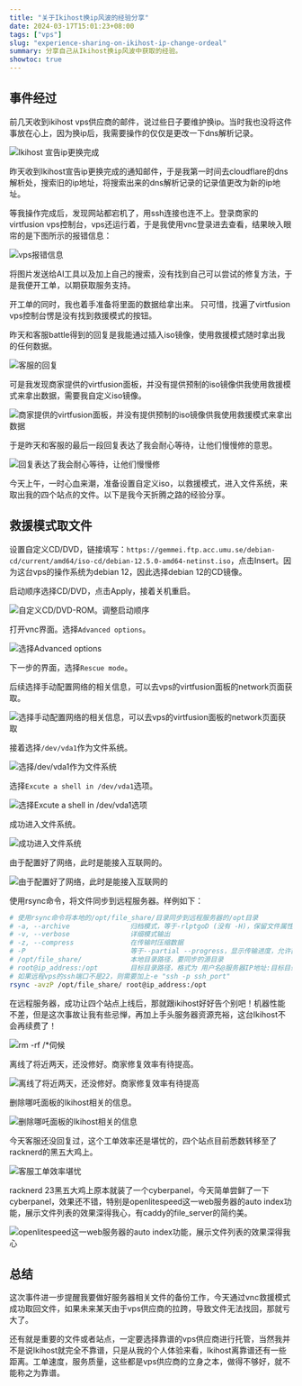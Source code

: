 ```yaml
---
title: "关于Ikihost换ip风波的经验分享"
date: 2024-03-17T15:01:23+08:00
tags: ["vps"]
slug: "experience-sharing-on-ikihost-ip-change-ordeal"
summary: 分享自己从Ikihost换ip风波中获取的经验。
showtoc: true
---
```


## 事件经过

前几天收到ikihost vps供应商的邮件，说过些日子要维护换ip。当时我也没将这件事放在心上，因为换ip后，我需要操作的仅仅是更改一下dns解析记录。

![Ikihost 宣告ip更换完成](https://cdn.sa.net/2024/03/17/FpD3I7AGEZHVdfL.png)

昨天收到Ikihost宣告ip更换完成的通知邮件，于是我第一时间去cloudflare的dns解析处，搜索旧的ip地址，将搜索出来的dns解析记录的记录值更改为新的ip地址。

等我操作完成后，发现网站都宕机了，用ssh连接也连不上。登录商家的virtfusion vps控制台，vps还运行着，于是我使用vnc登录进去查看，结果映入眼帘的是下图所示的报错信息：

![vps报错信息](https://cdn.sa.net/2024/03/17/i4NGxJTMoKeHE8X.webp)

将图片发送给AI工具以及加上自己的搜索，没有找到自己可以尝试的修复方法，于是我便开工单，以期获取服务支持。

开工单的同时，我也着手准备将里面的数据给拿出来。
只可惜，找遍了virtfusion vps控制台愣是没有找到救援模式的按钮。

昨天和客服battle得到的回复是我能通过插入iso镜像，使用救援模式随时拿出我的任何数据。

![客服的回复](https://cdn.sa.net/2024/03/17/h3iNPLyZOmjnwsS.webp)

可是我发现商家提供的virtfusion面板，并没有提供预制的iso镜像供我使用救援模式来拿出数据，需要我自定义iso镜像。

![商家提供的virtfusion面板，并没有提供预制的iso镜像供我使用救援模式来拿出数据](https://cdn.sa.net/2024/03/17/MC2Hq7AoxJOSbdT.webp)

于是昨天和客服的最后一段回复表达了我会耐心等待，让他们慢慢修的意思。

![回复表达了我会耐心等待，让他们慢慢修](https://cdn.sa.net/2024/03/17/xDkUM95QBOmarz2.webp)

今天上午，一时心血来潮，准备设置自定义iso，以救援模式，进入文件系统，来取出我的四个站点的文件。以下是我今天折腾之路的经验分享。

## 救援模式取文件

设置自定义CD/DVD，链接填写：`https://gemmei.ftp.acc.umu.se/debian-cd/current/amd64/iso-cd/debian-12.5.0-amd64-netinst.iso`，点击Insert。因为这台vps的操作系统为debian 12，因此选择debian 12的CD镜像。

启动顺序选择CD/DVD，点击Apply，接着关机重启。

![自定义CD/DVD-ROM。调整启动顺序](https://cdn.sa.net/2024/03/17/ByxChtvYN43knKA.webp)

打开vnc界面。选择`Advanced options`。

![选择`Advanced options`](https://cdn.sa.net/2024/03/17/VaLF2uEXgt1rcS9.webp)

下一步的界面，选择`Rescue mode`。

后续选择手动配置网络的相关信息，可以去vps的virtfusion面板的network页面获取。

![选择手动配置网络的相关信息，可以去vps的virtfusion面板的network页面获取](https://cdn.sa.net/2024/03/17/DePYJHLdifXQvyV.webp)

接着选择`/dev/vda1`作为文件系统。

![选择`/dev/vda1`作为文件系统](https://cdn.sa.net/2024/03/17/osqfXy5Ag2BLkDz.webp)

选择`Excute a shell in /dev/vda1`选项。

![选择`Excute a shell in /dev/vda1`选项](https://cdn.sa.net/2024/03/17/V6dEbstvTYeyBp1.webp)

成功进入文件系统。

![成功进入文件系统](https://cdn.sa.net/2024/03/17/fzgmxo4Gj5dXSqp.webp)

由于配置好了网络，此时是能接入互联网的。

![由于配置好了网络，此时是能接入互联网的](https://cdn.sa.net/2024/03/17/9bEBOranjqhD5R1.webp)

使用rsync命令，将文件同步到远程服务器。样例如下：

```bash
# 使用rsync命令将本地的/opt/file_share/目录同步到远程服务器的/opt目录
# -a, --archive               归档模式，等于-rlptgoD (没有 -H)，保留文件属性
# -v, --verbose               详细模式输出
# -z, --compress              在传输时压缩数据
# -P                          等于--partial --progress，显示传输进度，允许部分文件传输
# /opt/file_share/            本地目录路径，要同步的源目录
# root@ip_address:/opt        目标目录路径，格式为 用户名@服务器IP地址:目标目录
# 如果远程vps的ssh端口不是22，则需要加上-e "ssh -p ssh_port"
rsync -avzP /opt/file_share/ root@ip_address:/opt
```

在远程服务器，成功让四个站点上线后，那就跟ikihost好好告个别吧！机器性能不差，但是这次事故让我有些忌惮，再加上手头服务器资源充裕，这台Ikihost不会再续费了！

![rm -rf /*伺候](https://cdn.sa.net/2024/03/17/Xc4zZPd8fSgQCnU.webp)

离线了将近两天，还没修好。商家修复效率有待提高。

![离线了将近两天，还没修好。商家修复效率有待提高](https://cdn.sa.net/2024/03/17/IECQ4NTOrx7BwHV.webp)

删除哪吒面板的Ikihost相关的信息。

![删除哪吒面板的Ikihost相关的信息](https://cdn.sa.net/2024/03/17/ez4Sr1bgC8wqRQM.webp)

今天客服还没回复过，这个工单效率还是堪忧的，四个站点目前悉数转移至了racknerd的黑五大鸡上。

![客服工单效率堪忧](https://cdn.sa.net/2024/03/17/8KvfdsEHDYTgrIW.webp)

racknerd 23黑五大鸡上原本就装了一个cyberpanel，今天简单尝鲜了一下cyberpanel，效果还不错，特别是openlitespeed这一web服务器的auto index功能，展示文件列表的效果深得我心，有caddy的file_server的简约美。

![openlitespeed这一web服务器的auto index功能，展示文件列表的效果深得我心](https://cdn.sa.net/2024/03/17/eUplBEyG3iFSDAV.webp)


## 总结

这次事件进一步提醒我要做好服务器相关文件的备份工作，今天通过vnc救援模式成功取回文件，如果未来某天由于vps供应商的拉跨，导致文件无法找回，那就亏大了。

还有就是重要的文件或者站点，一定要选择靠谱的vps供应商进行托管，当然我并不是说Ikihost就完全不靠谱，只是从我的个人体验来看，Ikihost离靠谱还有一些距离。工单速度，服务质量，这些都是vps供应商的立身之本，做得不够好，就不能称之为靠谱。